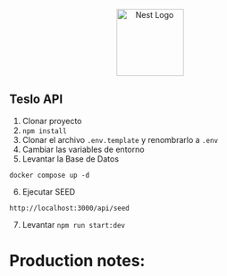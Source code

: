 <p align="center">
  <a href="http://nestjs.com/" target="blank"><img src="https://nestjs.com/img/logo-small.svg" width="120" alt="Nest Logo" /></a>
</p>

## Teslo API

1. Clonar proyecto
2. `npm install`
3. Clonar el archivo `.env.template` y renombrarlo a `.env`
4. Cambiar las variables de entorno
5. Levantar la Base de Datos

```
docker compose up -d
```

6. Ejecutar SEED

```
http://localhost:3000/api/seed
```

7. Levantar `npm run start:dev`

# Production notes:
